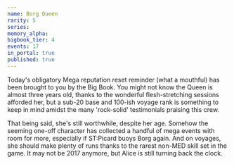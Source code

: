 ```yaml
---
name: Borg Queen
rarity: 5
series:
memory_alpha:
bigbook_tier: 4
events: 17
in_portal: true
published: true
---
```


Today's obligatory Mega reputation reset reminder (what a mouthful) has been brought to you by the Big Book. You might not know the Queen is almost three years old, thanks to the wonderful flesh-stretching sessions afforded her, but a sub-20 base and 100-ish voyage rank is something to keep in mind amidst the many 'rock-solid' testimonials praising this crew.

That being said, she's still worthwhile, despite her age. Somehow the seeming one-off character has collected a handful of mega events with room for more, especially if ST:Picard buoys Borg again. And on voyages, she should make plenty of runs thanks to the rarest non-MED skill set in the game. It may not be 2017 anymore, but Alice is still turning back the clock.
